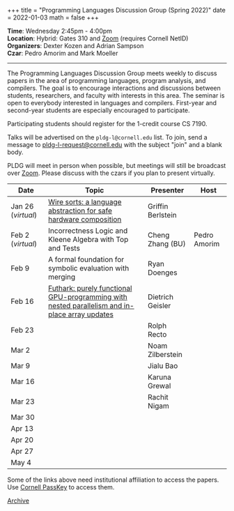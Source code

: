 +++
title = "Programming Languages Discussion Group (Spring 2022)"
date = 2022-01-03
math = false
+++

**Time**: Wednesday 2:45pm - 4:00pm <br/>
**Location**: Hybrid: Gates 310 and [Zoom][] (requires Cornell NetID) <br/>
**Organizers**: Dexter Kozen and Adrian Sampson <br/>
**Czar**: Pedro Amorim and Mark Moeller

---

The Programming Languages Discussion Group meets weekly to discuss papers in the
area of programming languages, program analysis, and compilers. The goal is to
encourage interactions and discussions between students, researchers, and
faculty with interests in this area. The seminar is open to everybody interested
in languages and compilers. First-year and second-year students are especially encouraged to participate. 

Participating students should register for the 1-credit course CS 7190.


Talks will be advertised on the `pldg-l@cornell.edu` list. To join, send a
message to [pldg-l-request@cornell.edu][join-pldg] with the subject "join" and a
blank body.

PLDG will meet in person when possible, but meetings will still be broadcast
over [Zoom][]. Please discuss with the czars if you plan to present virtually.


| Date    | Topic       | Presenter | Host |
|---------|-------------|-----------|------|
| Jan 26 (_virtual_) | [Wire sorts: a language abstraction for safe hardware composition][wiresorts] | Griffin Berlstein |  |
| Feb 2 (_virtual_) | Incorrectness Logic and Kleene Algebra with Top and Tests | Cheng Zhang (BU) | Pedro Amorim | 
| Feb 9 | A formal foundation for symbolic evaluation with merging | Ryan Doenges |  |
| Feb 16 | [Futhark: purely functional GPU-programming with nested parallelism and in-place array updates][futhark] | Dietrich Geisler |  |
| Feb 23 | | Rolph Recto |  |
| Mar 2 | | Noam Zilberstein |  |
| Mar 9 | | Jialu Bao |  |
| Mar 16 | | Karuna Grewal |  |
| Mar 23 | | Rachit Nigam |  |
| Mar 30 | |  |  |
| Apr 13 | |  |  |
| Apr 20 | |  |  |
| Apr 27 | |  |  |
| May 4 | |  |  |


[wiresorts]: https://dl.acm.org/doi/10.1145/3453483.3454037
[futhark]: https://dl.acm.org/doi/10.1145/3062341.3062354

Some of the links above need institutional affiliation to access the papers.
Use [Cornell PassKey](https://www.library.cornell.edu/services/apps/passkey)
to access them.

[Archive](../)

[join-pldg]: mailto:pldg-l-request@cornell.edu?subject=join
[zoom]: https://cornell.zoom.us/j/231639869?pwd=UHNVcnY3ZXVydk5pcTRyQk5ncEhJZz09
